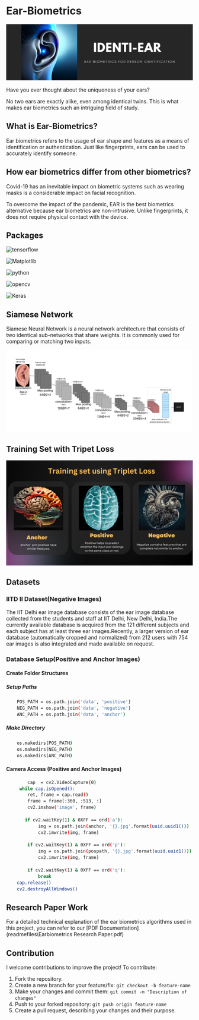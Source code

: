 # Ear-Biometrics
<img src="readmefiles/Creative Studio Name LinkedIn Article Cover Image.png">

Have you ever thought about the uniqueness of your ears? 

No two ears are exactly alike, even among identical twins. This is what makes ear biometrics such an intriguing field of study. 
## What is Ear-Biometrics?
Ear biometrics refers to the usage of ear shape and features as a means of identification or authentication. Just like fingerprints, ears can be used to accurately identify someone.
## How ear biometrics differ from other biometrics?
Covid-19 has an inevitable impact on biometric systems such as wearing masks is a considerable impact on facial recognition.

To overcome the impact of the pandemic, EAR is the best biometrics alternative because ear biometrics are non-intrusive. Unlike fingerprints, it does not require physical contact with the device.
## Packages 
![tensorflow](https://img.shields.io/badge/TensorFlow-grey?style=for-the-badge&logo=tensorflow)

![Matplotlib](https://img.shields.io/badge/matplotlib-grey?style=for-the-badge&logo=matplotlib)

![python](https://img.shields.io/badge/Python-grey?style=for-the-badge&logo=python)

![opencv](https://img.shields.io/badge/opencv-grey?style=for-the-badge&logo=opencv)

![Keras](https://img.shields.io/badge/Keras-grey?style=for-the-badge&logo=keras)
## Siamese Network

Siamese Neural Network is a neural network architecture that consists of two identical sub-networks that share weights. It is commonly used for comparing or matching two inputs.

<img src="readmefiles/siamese .png">

## Training Set with Tripet Loss

<img src="readmefiles/triplet loss.png">

## Datasets

### IITD II Dataset(Negative Images)
The IIT Delhi ear image database consists of the ear image database collected from the students and staff at IIT Delhi, New Delhi, India.The currently available database is acquired from the 121 different subjects and each subject has at least three ear images.Recently, a larger version of ear database (automatically cropped and normalized) from 212 users with 754 ear images is also integrated and made available on request.

### Database Setup(Positive and Anchor Images)
#### Create Folder Structures
##### Setup Paths
```bash
    POS_PATH = os.path.join('data', 'positive')
    NEG_PATH = os.path.join('data', 'negative')
    ANC_PATH = os.path.join('data', 'anchor')
```
##### Make Directory
```bash
    os.makedirs(POS_PATH)
    os.makedirs(NEG_PATH)
    os.makedirs(ANC_PATH)
```
#### Camera Access (Positive and Anchor Images)
```bash
        cap  = cv2.VideoCapture(0)
     while cap.isOpened():
        ret, frame = cap.read()  
        frame = frame[:360, :513, :]
        cv2.imshow('image', frame)   
        
       if cv2.waitKey(1) & 0XFF == ord('a'):
            img = os.path.join(anchor, '{}.jpg'.format(uuid.uuid1()))
            cv2.imwrite(img, frame)
            
        if cv2.waitKey(1) & 0XFF == ord('p'):
            img = os.path.join(pospath, '{}.jpg'.format(uuid.uuid1()))
            cv2.imwrite(img, frame)
            
        if cv2.waitKey(1) & 0XFF == ord('q'):
            break
    cap.release()
    cv2.destroyAllWindows()    
```
## Research Paper Work
For a detailed technical explanation of the ear biometrics algorithms used in this project, you can refer to our [PDF Documentation](readmefiles\Earbiometrics Research Paper.pdf)

## Contribution

I welcome contributions to improve the project! To contribute:

1. Fork the repository.
2. Create a new branch for your feature/fix: `git checkout -b feature-name`
3. Make your changes and commit them: `git commit -m "Description of changes"`
4. Push to your forked repository: `git push origin feature-name`
5. Create a pull request, describing your changes and their purpose.




